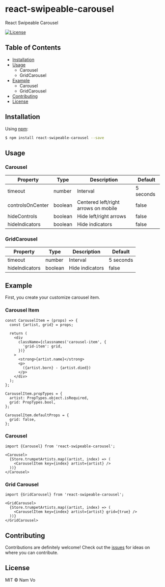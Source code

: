 # react-swipeable-carousel

React Swipeable Carousel

[![License][license-badge]][license]

## Table of Contents

- [Installation](#installation)
- [Usage](#usage)
  - Carousel
  - GridCarousel
- [Example](#example)
  - Carousel
  - GridCarousel
- [Contributing](#contributing)
- [License](#license)

## Installation

Using [npm](https://www.npmjs.com/package/react-swipeable-carousel):

```bash
$ npm install react-swipeable-carousel --save
```

## Usage

### Carousel

| Property         | Type    | Description                          | Default   |
| ---------------- | ------- | ------------------------------------ | --------- |
| timeout          | number  | Interval                             | 5 seconds |
| controlsOnCenter | boolean | Centered left/right arrows on mobile | false     |
| hideControls     | boolean | Hide left/right arrows               | false     |
| hideIndicators   | boolean | Hide indicators                      | false     |

### GridCarousel

| Property       | Type    | Description     | Default   |
| -------------- | ------- | --------------- | --------- |
| timeout        | number  | Interval        | 5 seconds |
| hideIndicators | boolean | Hide indicators | false     |

## Example

First, you create your customize carousel item.

### Carousel Item

```JS
const CarouselItem = (props) => {
  const {artist, grid} = props;

  return (
    <div
      className={classnames('carousel-item', {
        'grid-item': grid,
      })}
    >
      <strong>{artist.name}</strong>
      <p>
        ({artist.born} - {artist.died})
      </p>
    </div>
  );
};

CarouselItem.propTypes = {
  artist: PropTypes.object.isRequired,
  grid: PropTypes.bool,
};

CarouselItem.defaultProps = {
  grid: false,
};
```

### Carousel

```JS
import {Carousel} from 'react-swipeable-carousel';

<Carousel>
  {Store.trumpetArtists.map((artist, index) => (
    <CarouselItem key={index} artist={artist} />
  ))}
</Carousel>
```

### Grid Carousel

```JS
import {GridCarousel} from 'react-swipeable-carousel';

<GridCarousel>
  {Store.trumpetArtists.map((artist, index) => (
    <CarouselItem key={index} artist={artist} grid={true} />
  ))}
</GridCarousel>
```

## Contributing

Contributions are definitely welcome! Check out the [issues](https://github.com/vhnam/react-swipeable-carousel/issues) for ideas on where you can contribute.

## License

MIT © Nam Vo

[license-badge]: https://img.shields.io/github/license/mashape/apistatus.svg?maxAge=2592000
[license]: https://github.com/vhnam/react-swipeable-carousel/blob/master/LICENSE
